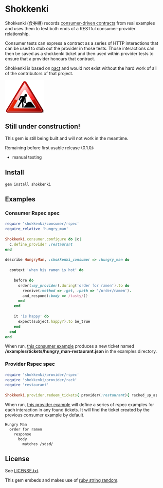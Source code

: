 # Shokkenki

Shokkenki (食券機) records [consumer-driven contracts](http://martinfowler.com/articles/consumerDrivenContracts.html) from real examples and uses them to test both ends of a RESTful consumer-provider relationship.

Consumer tests can express a contract as a series of HTTP interactions that can be used to stub out the provider in those tests. Those interactions can then be saved as a shokkenki ticket and then used within provider tests to ensure that a provider honours that contract.

Shokkenki is based on [pact](https://github.com/uglyog/pact) and would not exist without the hard work of all of the contributors of that project.

![Under construction](/Under_contruction_icon-red.svg.png "Under construction")

## Still under construction!

This gem is still being built and will not work in the meantime.

Remaining before first usable release (0.1.0):

- manual testing

## Install

    gem install shokkenki

## Examples

### Consumer Rspec spec

```ruby
require 'shokkenki/consumer/rspec'
require_relative 'hungry_man'

Shokkenki.consumer.configure do |c|
  c.define_provider :restaurant
end

describe HungryMan, :shokkenki_consumer => :hungry_man do

  context 'when his ramen is hot' do

    before do
      order(:my_provider).during('order for ramen').to do
        receive(:method => :get, :path => '/order/ramen').
        and_respond(:body => /tasty/))
      end
    end

    it 'is happy' do
      expect(subject.happy?).to be_true
    end
  end
end
```

When run, [this consumer example](examples/consumer/hungry_man_spec.rb) produces a new ticket named **/examples/tickets/hungry_man-restaurant.json** in the examples directory.

### Provider Rspec spec

```ruby
require 'shokkenki/provider/rspec'
require 'shokkenki/provider/rack'
require 'restaurant'

Shokkenki.provider.redeem_tickets{ provider(:restaurant){ racked_up_as Restaurant.new } }

```

When run, [this provider example](examples/provider/restaurant_spec.rb) will define a series of rspec examples for each interaction in any found tickets. It will find the ticket created by the previous consumer example by default.

```
Hungry Man
  order for ramen
    response
      body
        matches /sdsd/
```

## License

See [LICENSE.txt](LICENSE.txt).

This gem embeds and makes use of [ruby string random](https://github.com/repeatedly/ruby-string-random).



